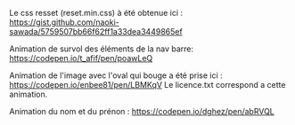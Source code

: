 Le css resset (reset.min.css) à été obtenue ici :
https://gist.github.com/naoki-sawada/5759507bb66f62ff1a33dea3449865ef

Animation de survol des éléments de la nav barre: 
https://codepen.io/t_afif/pen/poawLeQ 

Animation de l'image avec l'oval qui bouge a été prise ici :
https://codepen.io/enbee81/pen/LBMKqV
Le licence.txt correspond a cette animation. 

Animation du nom et du prénon :
https://codepen.io/dghez/pen/abRVQL